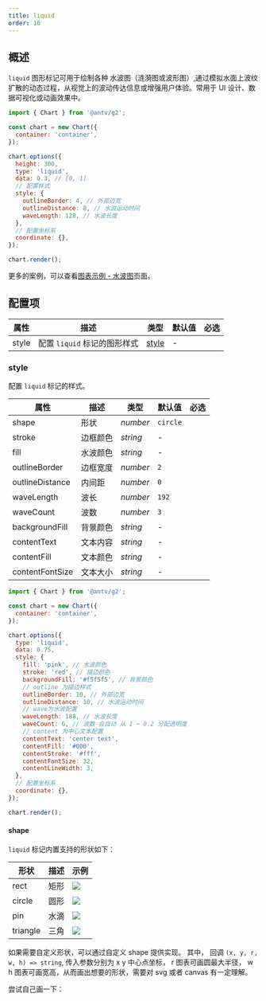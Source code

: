 ```yaml
---
title: liquid
order: 16
---
```


## 概述

`liquid` 图形标记可用于绘制各种 水波图（涟漪图或波形图）,通过模拟水面上波纹扩散的动态过程，从视觉上的波动传达信息或增强用户体验。常用于 UI 设计、数据可视化或动画效果中。

```js | ob { autoMount: true }
import { Chart } from '@antv/g2';

const chart = new Chart({
  container: 'container',
});

chart.options({
  height: 300,
  type: 'liquid',
  data: 0.3, // [0, 1]
  // 配置样式
  style: {
    outlineBorder: 4, // 外部边宽
    outlineDistance: 8, // 水波运动时间
    waveLength: 128, // 水波长度
  },
  // 配置坐标系
  coordinate: {},
});

chart.render();
```

更多的案例，可以查看[图表示例 - 水波图](/examples#general-Liquid)页面。

## 配置项

| 属性  | 描述                         | 类型            | 默认值 | 必选 |
| ----- | ---------------------------- | --------------- | ------ | ---- |
| style | 配置 `liquid` 标记的图形样式 | [style](#style) | -      |      |

### style

配置 `liquid` 标记的样式。

| 属性            | 描述     | 类型     | 默认值   | 必选 |
| --------------- | -------- | -------- | -------- | ---- |
| shape           | 形状     | _number_ | `circle` |      |
| stroke          | 边框颜色 | _string_ | -        |      |
| fill            | 水波颜色 | _string_ | -        |      |
| outlineBorder   | 边框宽度 | _number_ | `2`      |      |
| outlineDistance | 内间距   | _number_ | `0`      |      |
| waveLength      | 波长     | _number_ | `192`    |      |
| waveCount       | 波数     | _number_ | `3`      |      |
| backgroundFill  | 背景颜色 | _string_ | -        |      |
| contentText     | 文本内容 | _string_ | -        |      |
| contentFill     | 文本颜色 | _string_ | -        |      |
| contentFontSize | 文本大小 | _string_ | -        |      |

```js | ob { autoMount: true }
import { Chart } from '@antv/g2';

const chart = new Chart({
  container: 'container',
});

chart.options({
  type: 'liquid',
  data: 0.75,
  style: {
    fill: 'pink', // 水波颜色
    stroke: 'red', // 描边颜色
    backgroundFill: '#f5f5f5', // 背景颜色
    // outline 为描边样式
    outlineBorder: 10, // 外部边宽
    outlineDistance: 10, // 水波运动时间
    // wave为水波配置
    waveLength: 188, // 水波长度
    waveCount: 6, // 波数 会自动 从 1 ~ 0.2 分配透明度
    // content 为中心文本配置
    contentText: 'center text',
    contentFill: '#000',
    contentStroke: '#fff',
    contentFontSize: 32,
    contentLineWidth: 3,
  },
  // 配置坐标系
  coordinate: {},
});

chart.render();
```

#### shape

`liquid` 标记内置支持的形状如下：

| 形状     | 描述 | 示例                                                                                                             |
| -------- | ---- | ---------------------------------------------------------------------------------------------------------------- |
| rect     | 矩形 | <img src="https://mdn.alipayobjects.com/huamei_qa8qxu/afts/img/A*yhm7SorCPUsAAAAAAAAAAAAAemJ7AQ/original"></img> |
| circle   | 圆形 | <img src="https://mdn.alipayobjects.com/huamei_qa8qxu/afts/img/A*kMifQItNCRsAAAAAAAAAAAAAemJ7AQ/original"></img> |
| pin      | 水滴 | <img src="https://mdn.alipayobjects.com/huamei_qa8qxu/afts/img/A*bAhUQZX4aYQAAAAAAAAAAAAAemJ7AQ/original"></img> |
| triangle | 三角 | <img src="https://mdn.alipayobjects.com/huamei_qa8qxu/afts/img/A*ApfoS7lBxv8AAAAAAAAAAAAAemJ7AQ/original"></img> |

如果需要自定义形状，可以通过自定义 shape 提供实现。 其中， 回调 `(x, y, r, w, h) => string`, 传入参数分别为 x y 中心点坐标， r 图表可画圆最大半径， w h 图表可画宽高，从而画出想要的形状，需要对 svg 或者 canvas 有一定理解。

尝试自己画一下：

<Playground path="style/general/Liquid/demo/liquid-custom-shape.ts" rid="liquid-shape"></playground>

